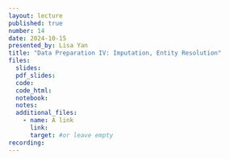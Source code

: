 ```yaml
---
layout: lecture
published: true
number: 14
date: 2024-10-15
presented_by: Lisa Yan
title: "Data Preparation IV: Imputation, Entity Resolution"
files:
  slides:
  pdf_slides:
  code:
  code_html:
  notebook:
  notes:
  additional_files:
    - name: A link
      link:
      target: #or leave empty
recording:
---
```

